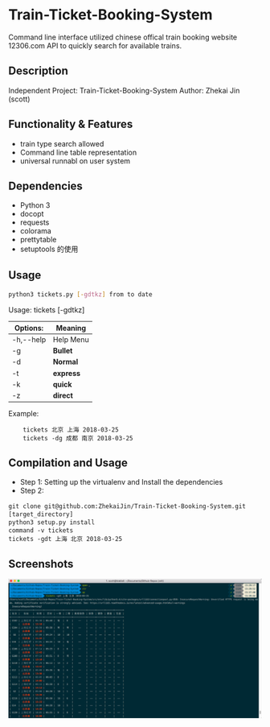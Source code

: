 # Train-Ticket-Booking-System
Command line interface utilized chinese offical train booking website 12306.com API to quickly search for available trains.

## Description ##

Independent Project: Train-Ticket-Booking-System
Author: Zhekai Jin (scott)

## Functionality & Features ##
* train type search allowed 
* Command line table representation
* universal runnabl on user system

## Dependencies ##
* Python 3 
* docopt
* requests
* colorama
* prettytable 
* setuptools 的使用


## Usage ##
```bash
python3 tickets.py [-gdtkz] from to date
```
Usage:
    tickets [-gdtkz] <from> <to> <date>


Options: | Meaning 
--- | --- 
-h,--help  | Help Menu 
-g | **Bullet**
-d | **Normal**
-t  | **express**
-k  | **quick**
-z  | **direct**

Example:

```
    tickets 北京 上海 2018-03-25   
    tickets -dg 成都 南京 2018-03-25
```


## Compilation and Usage ##
* Step 1: Setting up the virtualenv and Install the dependencies
* Step 2: 
```
git clone git@github.com:ZhekaiJin/Train-Ticket-Booking-System.git [target_directory]
python3 setup.py install
command -v tickets
tickets -gdt 上海 北京 2018-03-25
```
## Screenshots ##
![screenshots](https://github.com/ZhekaiJin/Train-Ticket-Booking-System/blob/master/screenshots/screenshot.png "screenshot")

